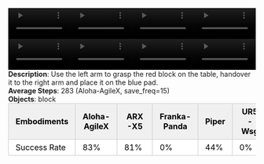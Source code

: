 <!DOCTYPE html>
<html lang="en">
<body>
    <div style="display: flex;">
        <video src="./task_video_clean/handover_block/aloha-agilex_head.mp4" controls loop muted autoplay style="width: 25%;"></video>
        <video src="./task_video_clean/handover_block/franka-panda_head.mp4" controls loop muted autoplay style="width: 25%;"></video>
        <video src="./task_video_clean/handover_block/ARX-X5_head.mp4" controls loop muted autoplay style="width: 25%;"></video>
        <video src="./task_video_clean/handover_block/ur5-wsg_head.mp4" controls loop muted autoplay style="width: 25%;"></video>
    </div>
    <div style="display: flex;">
        <video src="./task_video_clean/handover_block/aloha-agilex_world.mp4" controls loop muted autoplay style="width: 25%;"></video>
        <video src="./task_video_clean/handover_block/franka-panda_world.mp4" controls loop muted autoplay style="width: 25%;"></video>
        <video src="./task_video_clean/handover_block/ARX-X5_world.mp4" controls loop muted autoplay style="width: 25%;"></video>
        <video src="./task_video_clean/handover_block/ur5-wsg_world.mp4" controls loop muted autoplay style="width: 25%;"></video>
    </div>
    <b>Description</b>: Use the left arm to grasp the red block on the table, handover it to the right arm and place it on the blue pad.<br>
    <b>Average Steps</b>: 283 (Aloha-AgileX, save_freq=15)<br>
    <b>Objects</b>: block<br>
    <table style="margin:0 auto;border-collapse:collapse;width:auto;min-width:180px;background-color:white;">
        <thead>
            <tr style="background:#f0f0f0;">
                <th style="border:1px solid #ccc;padding:6px 14px;color:black;">Embodiments</th>
                <th style="border:1px solid #ccc;padding:6px 14px;color:black;">Aloha-AgileX</th>
                <th style="border:1px solid #ccc;padding:6px 14px;color:black;">ARX-X5</th>
                <th style="border:1px solid #ccc;padding:6px 14px;color:black;">Franka-Panda</th>
                <th style="border:1px solid #ccc;padding:6px 14px;color:black;">Piper</th>
                <th style="border:1px solid #ccc;padding:6px 14px;color:black;">UR5-Wsg</th>
            </tr>
        </thead>
        <tbody>
            <tr style="background:white;">
                <td style="border:1px solid #ccc;padding:6px 14px;color:black;">Success Rate</td>
                <td style="border:1px solid #ccc;padding:6px 14px;color:black;">83%</td>
                <td style="border:1px solid #ccc;padding:6px 14px;color:black;">81%</td>
                <td style="border:1px solid #ccc;padding:6px 14px;color:black;">0%</td>
                <td style="border:1px solid #ccc;padding:6px 14px;color:black;">44%</td>
                <td style="border:1px solid #ccc;padding:6px 14px;color:black;">0%</td>
            </tr>
        </tbody>
    </table>
</body>
</html>
